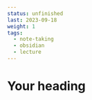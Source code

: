 ```yaml
---
status: unfinished
last: 2023-09-18
weight: 1
tags:
  - note-taking
  - obsidian
  - lecture
---
```

# Your heading
